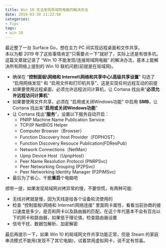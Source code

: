 ```yaml
---
title: Win 10 无法发现局域网电脑的解决办法
date: 2019-03-30 21:22:50
categories:
- Tips
tags:
- win 10
---
```


最近整了一台 Surface Go，想在主力 PC 间实现远程桌面和文件共享。  
本以为都 2019 年了这些事情肯定“只需要点一下”就好了，实际上还是有很多坑。这篇文章就记录了 “Win 10 不能发现/连接局域网电脑” 的解决办法，基本上能解决所有网络上提到的 Win 10 联机问题(前提是在局域网)。  

- 确保在 “**控制面板\网络和 Internet\网络和共享中心\高级共享设置**” 勾选了 “启用网络发现” 和 “启用文件和打印机共享”，这是实现任何远程互动的前提
- 如果要使用远程桌面，必须允许远程访问计算机，让 Cortana 找出来“**必须允许远程访问计算机**”
- 如果要使用文件共享，必须在 “启用或关闭Windows功能” 中启用 **SMB**，让 Cortana 找出来“**启用或关闭Windows功能**”
- 让 Cortana 找出“**服务**”，设置以下服务自动开启：
  - PNRP Machine Name Publication Service
  - TCP/IP NetBIOS Helper
  - Computer Browser（Browser）
  - Function Discovery host Provider（FDPHOST）
  - Function Discovery Resouce  Publication(FDResPub）
  - Network Connections（NetMan）
  - Upnp Device Host（UpnpHost）
  - Peer Name Resolution Protocol (PNRPSvc)
  - Peer Networking Grouping (P2PSvc)
  - Peer Networking Identity Manager (P2PIMSvc)
- 最后为了省心，干脆**重启**个电脑吧
<!--more-->

顺带一提，如果发现局域网对拷异常的慢，不要惊慌，有两种可能:
- 无线对拷就是慢，因为天线是给各个设备轮流使用的
- 检查 “控制面板\网络和 Internet\网络连接” 里面网卡属性，看看当前协商的接口速度是多少，是否和网卡以及路由器的匹配。在这个年代基本不会有百兆以下的网卡和路由器，如果低于理论值，检查路由器设置 
- 信号干扰、数据包解析、加密解密

最后再提示一下，如果 Win 10 的局域网文件共享功能正常，但是 Steam 的家庭串流模式不能用(发现不了其它电脑)，试着禁用虚拟网卡，说不定有惊喜。  
